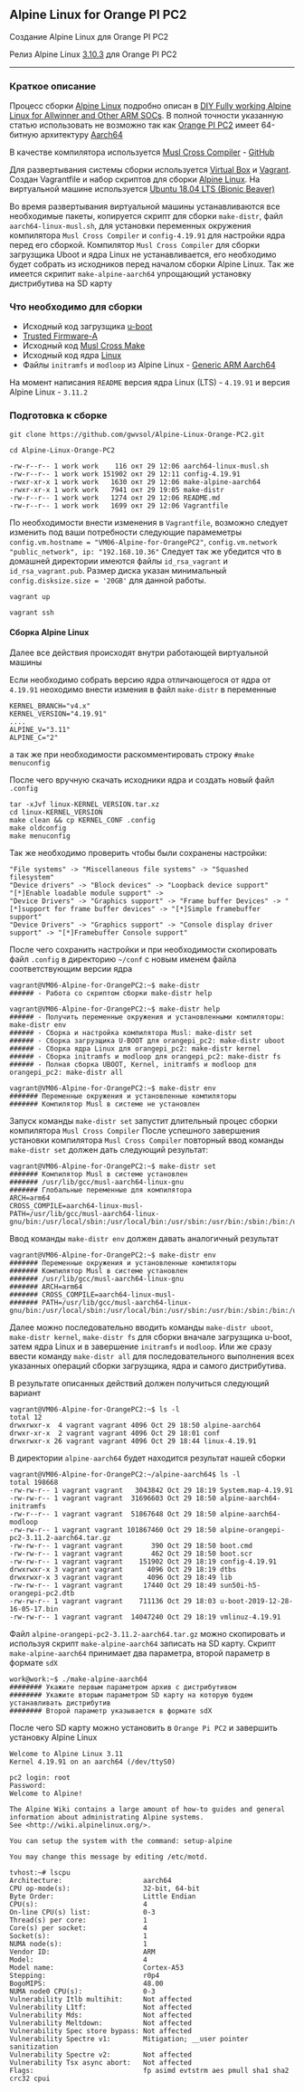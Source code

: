 ## Alpine Linux for Orange PI PC2

Создание Alpine Linux для Orange PI PC2

Релиз Alpine Linux [3.10.3](https://github.com/gwvsol/Alpine-Linux-Orange-PC2/releases/tag/v3.10.3) для Orange PI PC2

***

### Краткое описание

Процесс сборки [Alpine Linux](https://wiki.alpinelinux.org/wiki/DIY_Fully_working_Alpine_Linux_for_Allwinner_and_Other_ARM_SOCs) подробно описан в [DIY Fully working Alpine Linux for Allwinner and Other ARM SOCs](https://wiki.alpinelinux.org/wiki/DIY_Fully_working_Alpine_Linux_for_Allwinner_and_Other_ARM_SOCs). В полной точности указанную статью использовать не возможно так как [Orange PI PC2](http://www.orangepi.org/orangepipc2/) имеет 64-битную архитектуру [Aarch64](https://ru.wikipedia.org/wiki/ARM_(%D0%B0%D1%80%D1%85%D0%B8%D1%82%D0%B5%D0%BA%D1%82%D1%83%D1%80%D0%B0))

В качестве компилятора используется [Musl Cross Compiler](https://wiki.musl-libc.org/getting-started.html) - [GitHub](https://github.com/richfelker/musl-cross-make)

Для развертывания системы сборки используется [Virtual Box](https://www.virtualbox.org/wiki/Linux_Downloads) и [Vagrant](https://help.ubuntu.ru/wiki/vagrant). Создан Vagrantfile и набор скриптов для сборки [Alpine Linux](https://alpinelinux.org/). На виртуальной машине используется [Ubuntu 18.04 LTS (Bionic Beaver)](http://releases.ubuntu.com/18.04/)

Во время развертывания виртуальной машины устанавливаются все необходимые пакеты, копируется скрипт для сборки ```make-distr```, файл ```aarch64-linux-musl.sh```, для установки переменных окружения компилятора ```Musl Cross Compiler``` и ```config-4.19.91``` для настройки ядра перед его сборкой. Компилятор ```Musl Cross Compiler``` для сборки загрузщика Uboot и ядра Linux не устанавливается, его необходимо будет собрать из исходников перед началом сборки Alpine Linux. Так же имеется скрипит ```make-alpine-aarch64``` упрощающий установку дистрибутива на SD карту

### Что необходимо для сборки
* Исходный код загрузщика [u-boot](https://gitlab.denx.de/u-boot/u-boot.git)
* [Trusted Firmware-A](https://github.com/ARM-software/arm-trusted-firmware)
* Исходный код [Musl Cross Make](https://github.com/richfelker/musl-cross-make)
* Исходный код ядра [Linux](https://cdn.kernel.org/pub/linux/kernel/)
* Файлы ```initramfs``` и ```modloop``` из Alpine Linux - [Generic ARM Aarch64](https://alpinelinux.org/downloads/)

На момент написания ```README``` версия ядра Linux (LTS) - ```4.19.91``` и версия Alpine Linux - ```3.11.2```

### Подготовка к сборке

```shell
git clone https://github.com/gwvsol/Alpine-Linux-Orange-PC2.git

cd Alpine-Linux-Orange-PC2

-rw-r--r-- 1 work work    116 окт 29 12:06 aarch64-linux-musl.sh
-rw-r--r-- 1 work work 151902 окт 29 12:11 config-4.19.91
-rwxr-xr-x 1 work work   1630 окт 29 12:06 make-alpine-aarch64
-rwxr-xr-x 1 work work   7941 окт 29 19:05 make-distr
-rw-r--r-- 1 work work   1274 окт 29 12:06 README.md
-rw-r--r-- 1 work work   1699 окт 29 12:06 Vagrantfile
````
По необходимости внести изменения в ```Vagrantfile```, возможно следует изменить под ваши потребности следующие парамеметры ```config.vm.hostname = "VM06-Alpine-for-OrangePC2"```, ```config.vm.network "public_network", ip: "192.168.10.36"``` Следует так же убедится что в домашней директории имеются файлы ```id_rsa_vagrant``` и ```id_rsa_vagrant.pub```. Размер диска указан минимальный ```config.disksize.size = '20GB'``` для данной работы.

```vagrant up```

```vagrant ssh```

#### Сборка Alpine Linux

Далее все действия происходят внутри работающей виртуальной машины

Если необходимо собрать версию ядра отличающегося от ядра от ```4.19.91``` неоходимо внести измения в файл ```make-distr``` в переменные

```shell
KERNEL_BRANCH="v4.x"
KERNEL_VERSION="4.19.91"
....
ALPINE_V="3.11"
ALPINE_C="2"
```
а так же при необходимости раскомментировать строку ```#make menuconfig```

После чего вручную скачать исходники ядра и создать новый файл ```.config``` 

```shell
tar -xJvf linux-KERNEL_VERSION.tar.xz
cd linux-KERNEL_VERSION
make clean && cp KERNEL_CONF .config
make oldconfig
make menuconfig
```

Так же необходимо проверить чтобы были сохранены настройки:
```shell
"File systems" -> "Miscellaneous file systems" -> "Squashed filesystem"
"Device drivers" -> "Block devices" -> "Loopback device support"
"[*]Enable loadable module support" ->
"Device Drivers" -> "Graphics support" -> "Frame buffer Devices" -> "[*]support for frame buffer devices" -> "[*]Simple framebuffer support"
"Device Drivers" -> "Graphics support" -> "Console display driver support" -> "[*]Framebuffer Console support"
```

После чего сохранить настройки и при необходимости скопировать файл ```.config``` в директорию ```~/conf``` c новым именем файла соответствующим версии ядра

````shell
vagrant@VM06-Alpine-for-OrangePC2:~$ make-distr 
###### - Работа со скриптом сборки make-distr help
````

````shell
vagrant@VM06-Alpine-for-OrangePC2:~$ make-distr help
###### - Получить переменные окружения и установленными компиляторы: make-distr env
###### - Сборка и настройка компилятора Musl: make-distr set
###### - Сборка загрузщика U-BOOT для orangepi_pc2: make-distr uboot
###### - Сборка ядра Linux для orangepi_pc2: make-distr kernel
###### - Сборка initramfs и modloop для orangepi_pc2: make-distr fs
###### - Полная сборка UBOOT, Kernel, initramfs и modloop для orangepi_pc2: make-distr all
````

````shell
vagrant@VM06-Alpine-for-OrangePC2:~$ make-distr env
####### Переменные окружения и установленные компиляторы
####### Компилятор Musl в системе не установлен
````
Запуск команды ```make-distr set``` запустит длительный процес сборки компилятора ```Musl Cross Compiler```
После успешного завершения установки компилятора ```Musl Cross Compiler``` повторный ввод команды ```make-distr set``` должен дать следующий результат:
````shell
vagrant@VM06-Alpine-for-OrangePC2:~$ make-distr set
####### Компилятор Musl в системе установлен
####### /usr/lib/gcc/musl-aarch64-linux-gnu
####### Глобальные переменные для компилятора
ARCH=arm64
CROSS_COMPILE=aarch64-linux-musl-
PATH=/usr/lib/gcc/musl-aarch64-linux-gnu/bin:/usr/local/sbin:/usr/local/bin:/usr/sbin:/usr/bin:/sbin:/bin:/usr/games:/usr/local/games:/snap/bin
````
Ввод команды ```make-distr env``` должен давать аналогичный результат
````shell
vagrant@VM06-Alpine-for-OrangePC2:~$ make-distr env
####### Переменные окружения и установленные компиляторы
####### Компилятор Musl в системе установлен
####### /usr/lib/gcc/musl-aarch64-linux-gnu
####### ARCH=arm64
####### CROSS_COMPILE=aarch64-linux-musl-
####### PATH=/usr/lib/gcc/musl-aarch64-linux-gnu/bin:/usr/local/sbin:/usr/local/bin:/usr/sbin:/usr/bin:/sbin:/bin:/usr/games:/usr/local/games:/snap/bin
````
Далее можно последовательно вводить команды ```make-distr uboot```, ```make-distr kernel```, ```make-distr fs``` для сборки вначале загрузщика u-boot, затем ядра Linux и в завершение ```initramfs``` и ```modloop```. Или же сразу ввести команду ```make-distr all``` для последовательного выполнения всех указанных операций сборки загрузщика, ядра и самого дистрибутива.

В результате описанных действий должен получиться следующий вариант
```shell
vagrant@VM06-Alpine-for-OrangePC2:~$ ls -l
total 12
drwxrwxr-x  4 vagrant vagrant 4096 Oct 29 18:50 alpine-aarch64
drwxr-xr-x  2 vagrant vagrant 4096 Oct 29 18:01 conf
drwxrwxr-x 26 vagrant vagrant 4096 Oct 29 18:44 linux-4.19.91
```
В директории ```alpine-aarch64``` будет находится результат нашей сборки
```shell
vagrant@VM06-Alpine-for-OrangePC2:~/alpine-aarch64$ ls -l
total 198668
-rw-rw-r-- 1 vagrant vagrant   3043842 Oct 29 18:19 System.map-4.19.91
-rw-rw-r-- 1 vagrant vagrant  31696603 Oct 29 18:50 alpine-aarch64-initramfs
-rw-r--r-- 1 vagrant vagrant  51867648 Oct 29 18:50 alpine-aarch64-modloop
-rw-rw-r-- 1 vagrant vagrant 101867460 Oct 29 18:50 alpine-orangepi-pc2-3.11.2-aarch64.tar.gz
-rw-rw-r-- 1 vagrant vagrant       390 Oct 29 18:50 boot.cmd
-rw-rw-r-- 1 vagrant vagrant       462 Oct 29 18:50 boot.scr
-rw-rw-r-- 1 vagrant vagrant    151902 Oct 29 18:19 config-4.19.91
drwxrwxr-x 3 vagrant vagrant      4096 Oct 29 18:19 dtbs
drwxrwxr-x 3 vagrant vagrant      4096 Oct 29 18:49 lib
-rw-rw-r-- 1 vagrant vagrant     17440 Oct 29 18:49 sun50i-h5-orangepi-pc2.dtb
-rw-rw-r-- 1 vagrant vagrant    711136 Oct 29 18:03 u-boot-2019-12-28-16-05-17.bin
-rw-rw-r-- 1 vagrant vagrant  14047240 Oct 29 18:19 vmlinuz-4.19.91
```
Файл ```alpine-orangepi-pc2-3.11.2-aarch64.tar.gz``` можно скопировать и используя скрипт ```make-alpine-aarch64``` записать на SD карту. Скрипт ```make-alpine-aarch64``` принимает два параметра, второй параметр в формате ```sdX```
```shell
work@work:~$ ./make-alpine-aarch64 
######## Укажите первым параметром архив с дистрибутивом
######## Укажите вторым параметром SD карту на которую будем устанaвливать дистрибутив
######## Второй параметр указывается в формате sdX
```
После чего SD карту можно установить в ```Orange Pi PC2``` и завершить установку Alpine Linux
````shell
Welcome to Alpine Linux 3.11
Kernel 4.19.91 on an aarch64 (/dev/ttyS0)

pc2 login: root
Password: 
Welcome to Alpine!

The Alpine Wiki contains a large amount of how-to guides and general
information about administrating Alpine systems.
See <http://wiki.alpinelinux.org/>.

You can setup the system with the command: setup-alpine

You may change this message by editing /etc/motd.

tvhost:~# lscpu
Architecture:                    aarch64
CPU op-mode(s):                  32-bit, 64-bit
Byte Order:                      Little Endian
CPU(s):                          4
On-line CPU(s) list:             0-3
Thread(s) per core:              1
Core(s) per socket:              4
Socket(s):                       1
NUMA node(s):                    1
Vendor ID:                       ARM
Model:                           4
Model name:                      Cortex-A53
Stepping:                        r0p4
BogoMIPS:                        48.00
NUMA node0 CPU(s):               0-3
Vulnerability Itlb multihit:     Not affected
Vulnerability L1tf:              Not affected
Vulnerability Mds:               Not affected
Vulnerability Meltdown:          Not affected
Vulnerability Spec store bypass: Not affected
Vulnerability Spectre v1:        Mitigation; __user pointer sanitization
Vulnerability Spectre v2:        Not affected
Vulnerability Tsx async abort:   Not affected
Flags:                           fp asimd evtstrm aes pmull sha1 sha2 crc32 cpui
````
